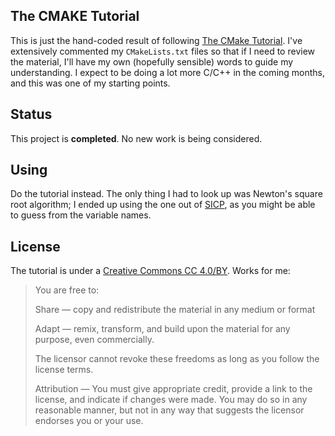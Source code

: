 The CMAKE Tutorial
------------------

This is just the hand-coded result of following
[The CMake Tutorial](https://cmake.org/cmake-tutorial/).  I've
extensively commented my <code>CMakeLists.txt</code> files so that if I
need to review the material, I'll have my own (hopefully sensible) words
to guide my understanding.  I expect to be doing a lot more C/C++ in the
coming months, and this was one of my starting points.

Status
------

This project is **completed**.  No new work is being considered.

Using
-----

Do the tutorial instead.  The only thing I had to look up was Newton's
square root algorithm; I ended up using the one out of
[SICP](https://mitpress.mit.edu/sicp/full-text/book/book.html), as you
might be able to guess from the variable names.

License
-------

The tutorial is under a
[Creative Commons CC 4.0/BY](https://creativecommons.org/licenses/by/4.0/).
Works for me:

> You are free to:
>
>Share — copy and redistribute the material in any medium or format
>
>Adapt — remix, transform, and build upon the material
>for any purpose, even commercially.
>
>The licensor cannot revoke these freedoms as long as you follow the
>license terms.
>
>Attribution — You must give appropriate credit, provide a link to the
>license, and indicate if changes were made. You may do so in any
>reasonable manner, but not in any way that suggests the licensor
>endorses you or your use.
